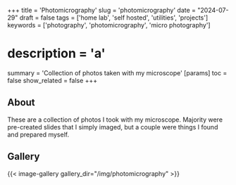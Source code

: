 +++
title = 'Photomicrography'
slug = 'photomicrography'
date = "2024-07-29"
draft = false
tags = ['home lab', 'self hosted', 'utilities', 'projects']
keywords = ['photography', 'photomicrography', 'micro photography']
# description = 'a'
summary = 'Collection of photos taken with my microscope'
[params]
toc = false
show_related = false
+++

## About

These are a collection of photos I took with my microscope. Majority were pre-created slides that I simply imaged, but a couple were things I found and prepared myself.

## Gallery
{{< image-gallery gallery_dir="/img/photomicrography" >}}